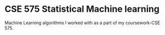 # CSE 575 Statistical Machine learning
 
Machine Learning algorithms I worked with as a part of my coursework-CSE 575.